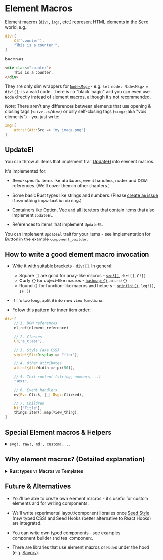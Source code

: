 # Element Macros

Element macros (`div!`, `img!`, etc.) represent HTML elements in the Seed world, e.g.:
```rust
div![
    C!["counter"],
    "This is a counter.",
]
``` 
becomes
```html
<div class="counter">
    This is a counter.
</div>
```

They are only slim wrappers for [`Node<Msg>`](https://github.com/seed-rs/seed/blob/3134d21c6fcb2383685885687fe2a7610fb2ff74/src/virtual_dom/node.rs#L18) - e.g. `let node: Node<Msg> = div![];` is a valid code. There is no "black magic" and you can even use `Node` directly instead of element macros, although it's not recommended.

_Note:_ There aren't any differences between elements that use opening & closing tags (`<div>..</div>`) or only self-closing tags (`<img>`; aka "void elements") - you just write:
```rust
img![
    attrs!{At::Src => "my_image.png"}
]
```

## UpdateEl

 You can throw all items that implement trait [UpdateEl](https://github.com/seed-rs/seed/blob/3134d21c6fcb2383685885687fe2a7610fb2ff74/src/virtual_dom/update_el.rs) into element macros. 
 
 It's implemented for:
   
- Seed-specific items like attributes, event handlers, nodes and DOM references. (We'll cover them in other chapters.)

- Some basic Rust types like strings and numbers. (Please [create an issue](https://github.com/seed-rs/seed/issues/new) if something important is missing.)

- Containers like [Option](https://doc.rust-lang.org/std/option/enum.Option.html), [Vec](https://doc.rust-lang.org/std/vec/struct.Vec.html) and all [Iterator](https://doc.rust-lang.org/std/iter/trait.Iterator.html)s that contain items that also implement `UpdateEl`.

- References to items that implement `UpdateEl`.

You can implement `UpdateEl` trait for your items - see implementation for [Button](https://github.com/seed-rs/seed/blob/3134d21c6fcb2383685885687fe2a7610fb2ff74/examples/component_builder/src/button.rs#L247-L253) in the example `component_builder`.

## How to write a good element macro invocation

- Write it with suitable brackets - `div![]`. In general:
  - Square `[]` are good for array-like macros - [`vec![]`](https://doc.rust-lang.org/std/macro.vec.html), `div![]`, `C![]` 
  - Curly `{}` for object-like macros - [`hashmap!{}`](https://docs.rs/maplit/1.0.2/maplit/macro.hashmap.html), `attrs!{}`
  - Round `()` for function-like macros and helpers - [`println!()`](https://doc.rust-lang.org/std/macro.println.html), `log!()`, `IF!()`

- If it's too long, split it into new `view` functions.

- Follow this pattern for inner item order:

```rust
div![
    // 1. DOM references
    el_ref(element_reference)

    // 2. Classes
    C!["a_class"],

    // 3. Style (aka CSS)
    style!{St::Display => "flex"},

    // 4. Other attributes
    attrs!{At::Width => px(50)},

    // 5. Text content (string, numbers, ..)
    "Text",

    // 6. Event handlers
    ev(Ev::Click, |_| Msg::Clicked),

    // 7. Children
    h1!["Title"],
    things.iter().map(view_thing),
]
```

## Special Element macros & Helpers

<details>
<summary><code>svg!, raw!, md!, custom!, ..</code></summary>

## `svg!`

[SVG: Scalable Vector Graphics](https://developer.mozilla.org/en-US/docs/Web/SVG)

```rust
svg![
    rect![
        attrs! {
            At::Fill => card.bg_color,
        },
    ],
    circle![
        attrs! {
            At::Stroke => card.fg_color,
        },
    ],
]
```
becomes 
```html
<svg xmlns="http://www.w3.org/2000/svg">...</svg>
```

## `plain!`

`plain!` creates text `Node` from `Into<Cow<'static, str>>`.

It's rarely used because element macros create text `Node`s automatically:
```rust
div![ "I'll be a text node, hooray!", "Me too!" ]
```
However it's useful outside of element macros:
```rust
if let Data::Loaded(data) = data {
    view_data(data)  // returns `Node<Msg>`
} else {
    plain!["Loading..."]
}
```

 
## `empty!`
`empty![]` represents, well, nothing. It's useful in conditions like:
```rust
div![
    if menu.is_visible() {
        view_menu()
    } else {
        empty![]
    }
]
```
to satisfy compiler. However such conditions introduce a lot of boilerplate. To improve readability we recommend to use Seed macro `IF!`:
```rust
div![
    IF!(menu.is_visible() => view_menu())
]
```
`IF!` syntax/signature is: `IF!(predicate: bool => value: T) -> Option<T>`

## `raw!`

`raw!` creates `Vec<Node>` from `&str`.
```rust
div![
    raw!("<h1>Title</h1>"),
    // Inline `content.html` during compilation.
    raw!(include_str!("../content.html")),  
]
```

## `md!`

`md!` parses [Markdown](https://en.wikipedia.org/wiki/Markdown) `&str` and then creates `Vec<Node<Msg>>` like `raw!`.
```rust
div![
    md!("# Markdown"),  
]
```
- It uses parser [pulldown-cmark](https://crates.io/crates/pulldown-cmark). All [Options](https://docs.rs/pulldown-cmark/0.7.1/pulldown_cmark/struct.Options.html) are enabled so you can use all supported extensions - see [examples](https://github.com/seed-rs/seed/blob/3134d21c6fcb2383685885687fe2a7610fb2ff74/examples/markdown/md/examples.md). 
- Parsing long texts can be slow - in that case we recommend to convert `*.md` files to `*.html` files and include their content with `raw!` + `include_str!` during compilation - see example [markdown](https://github.com/seed-rs/seed/tree/3134d21c6fcb2383685885687fe2a7610fb2ff74/examples/markdown). (We plan to mitigate this and similar issues.) 

## `nodes!`

`nodes!` is basically `vec!` that accepts everything that implements `IntoNodes`.
  - In other words - Converts items to `Vec<Node<Ms>` and returns flattened `Vec<Node<Ms>`.

```rust
nodes![
    md!["# Hello"],
    h2!["world"],
    vec![
        div!["Do you like"],
        div!["Seed?"]
    ],
]
```

## `custom!`

`custom!` is useful for integrating [custom elements](https://developer.mozilla.org/en-US/docs/Web/Web_Components/Using_custom_elements).

```rust
custom![
    Tag::from("code-block"),
    attrs! {
        At::from("lang") => lang,
        At::from("code") => code,
    }
]
```

If you want to know how to write [Web Components](https://developer.mozilla.org/en-US/docs/Web/Web_Components) & custom elements with [LitElement](https://lit-element.polymer-project.org/) and then use these elements in your Seed app, look at example [custom_elements](https://github.com/seed-rs/seed/tree/3134d21c6fcb2383685885687fe2a7610fb2ff74/examples/custom_elements). (We plan to support also Rust Web Components once it's possible to write them.)

</details>

## Why element macros? (Detailed explanation)

<details>
<summary><b>Rust types</b> vs <b>Macros</b> vs <b>Templates</b></summary>

In an ideal world, we would encode all business rules and browser/libraries interfaces by Rust type system and let the compiler to warn us when we are breaking them. 

Although the Rust type system is very expressive and getting even better, it can't cover all possible rules. However Rust expressiveness is the smallest problem to resolve when you want to write web UI. The main problem is that we can't even define all rules. Why? Because of HTML+CSS+Javascript.

I think HTML+CSS+JS are "languages" with the steepest learning curve and it's pretty easy to accidentally break the code/layout even for very experienced developers. Why?
- No static types - only runtime errors. Errors are also often partially mitigated by the browser. Examples:
  - Browsers try to fix or hide invalid HTML.
  - Invalid CSS is ignored.
  - JS often only writes a cryptic error to console log and tries to continue.
  
  => How do you want to write/generate Rust types/interfaces? How do you catch runtime errors? (especially the ones caused by invalid/unsupported CSS/HTML/JS calls?)
  
- Browsers and even different versions of the same browser often support different features and they have different bugs.
  
  => Should we disable all unsupported and deprecated and buggy and experimental features in common browsers? What are common browsers? Which features?

  => _Fun fact_: We have dummy DOM call in the Seed core, because some browsers kill your Seed app without that call (it's reported bug).
- Inheritance everywhere - all elements are highly context dependent. Some elements can be containers for some other specific elements. Some values are inherited. And remember that there are no official types and there are also [custom elements](https://developer.mozilla.org/en-US/docs/Web/Web_Components/Using_custom_elements)...

  => Rust doesn't like inheritance very much. And you just can't get types from custom JS element.

- Have you tried to write [accessible](https://developer.mozilla.org/en-US/docs/Learn/Accessibility/What_is_accessibility) website with [semantically correct HTML](https://html.com/semantic-markup/)?

  => Are the rules that enforce accessibility and semantic markup possible to define? Or are they content-dependent and should be defined by human per case?

- API inconsistency. Some element attributes can be set declaratively through HTML and they are accessible also through JS properties. Some attributes are used only to set default values. Some properties can't be set through attributes. Some input elements are set through attribute value, some through their content. Some attribute values are only valid if another attribute has a specific value. Some attributes don't work if the element has been attached programatically. And again, good luck with custom elements...
  
  => There are many workarounds in Seed to make the browser built-in elements work. And there were also the most bugs. 
  
  => I have no idea how to find out all rules and encode them by a type system.

- Weird naming and behavior. Do you know that SVG is case-sensitive (unlike HTML)? _"..And offsetHeight. Can an offset even have height?.."_ - see the rest of the article in [Elm's Browser.Dom description](https://package.elm-lang.org/packages/elm/browser/latest/Browser.Dom).

  => Do we really want to write cumbersome Rust types because of bad API/markup? 

I assume you understand now why there isn't a fully-typed HTML/DOM/Browser API wrapper in Seed.

Element macros are more suitable for this because they are "typed enough" - the most of code is still checked by the compiler, however it allows you to write very declarative and readable code. As the result, it's much easier to find bugs in your code while you are looking into HTML spec/MDN docs and scanning the code.

Templates
  - Why do you want to throw out Rust expressive type system and IDE help?
  - Why do you want to learn a new syntax and cryptic error messages? And force your users to do the same?
  - Why do you want to add another dependency with potential bugs and increase app size?

</details>

## Future & Alternatives

- You'll be able to create own element macros - it's useful for custom elements and for writing components.

- We'll write experimental layout/component libraries once [Seed Style](https://seed-style-hooks.netlify.app/home) (new typed CSS) and [Seed Hooks](https://seed-style-hooks.netlify.app/hooks_home) (better alternative to React Hooks) are integrated.

- You can write own typed components - see examples [component_builder](https://github.com/seed-rs/seed/tree/3134d21c6fcb2383685885687fe2a7610fb2ff74/examples/component_builder) and [tea_component](https://github.com/seed-rs/seed/tree/3134d21c6fcb2383685885687fe2a7610fb2ff74/examples/tea_component).

- There are libraries that use element macros or `Node`s under the hood (e.g. [Savory](https://gitlab.com/MAlrusayni/savory)).
